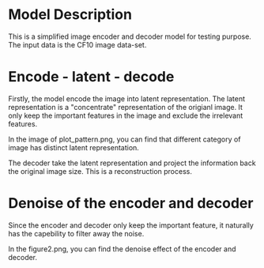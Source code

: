 # Model Description #

This is a simplified image encoder and decoder model for testing purpose.
The input data is the CF10 image data-set.

# Encode - latent - decode #
Firstly, the model encode the image into latent representation. 
The latent representation is a "concentrate" representation of the origianl image. It only keep
the important features in the image and exclude the irrelevant features. 

In the image of plot_pattern.png, you can find that different category of image has distinct latent representation.

The decoder take the latent representation and project the information back the original image size. 
This is a reconstruction process. 

# Denoise of the encoder and decoder #

Since the encoder and decoder only keep the important feature, it naturally has the capebility to 
filter away the noise. 

In the figure2.png, you can find the denoise effect of the encoder and decoder.    